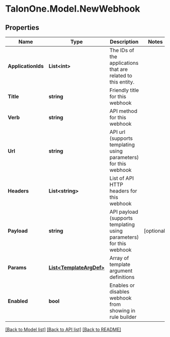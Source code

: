 # TalonOne.Model.NewWebhook
## Properties

Name | Type | Description | Notes
------------ | ------------- | ------------- | -------------
**ApplicationIds** | **List&lt;int&gt;** | The IDs of the applications that are related to this entity. | 
**Title** | **string** | Friendly title for this webhook | 
**Verb** | **string** | API method for this webhook | 
**Url** | **string** | API url (supports templating using parameters) for this webhook | 
**Headers** | **List&lt;string&gt;** | List of API HTTP headers for this webhook | 
**Payload** | **string** | API payload (supports templating using parameters) for this webhook | [optional] 
**Params** | [**List&lt;TemplateArgDef&gt;**](TemplateArgDef.md) | Array of template argument definitions | 
**Enabled** | **bool** | Enables or disables webhook from showing in rule builder | 

[[Back to Model list]](../README.md#documentation-for-models) [[Back to API list]](../README.md#documentation-for-api-endpoints) [[Back to README]](../README.md)

